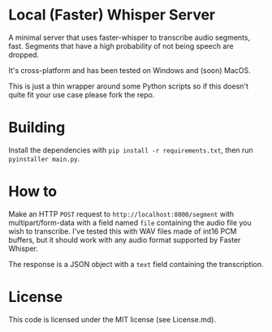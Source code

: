 # Local (Faster) Whisper Server
A minimal server that uses faster-whisper to transcribe audio segments, fast. Segments that have a high probability of not being speech are dropped.

It's cross-platform and has been tested on Windows and (soon) MacOS.

This is just a thin wrapper around some Python scripts so if this doesn't quite fit your use case please fork the repo.

# Building

Install the dependencies with `pip install -r requirements.txt`, then run `pyinstaller main.py`.

# How to

Make an HTTP `POST` request to `http://localhost:8000/segment` with multipart/form-data with a field named `file` containing the audio file you wish to transcribe. I've tested this with WAV files made of int16 PCM buffers, but it should work with any audio format supported by Faster Whisper.

The response is a JSON object with a `text` field containing the transcription.

# License

This code is licensed under the MIT license (see License.md).